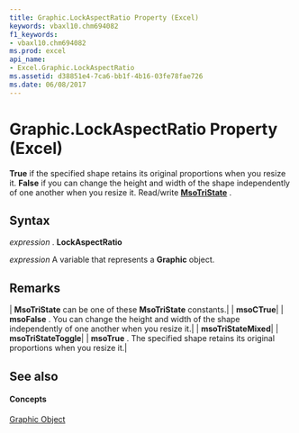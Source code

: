 ```yaml
---
title: Graphic.LockAspectRatio Property (Excel)
keywords: vbaxl10.chm694082
f1_keywords:
- vbaxl10.chm694082
ms.prod: excel
api_name:
- Excel.Graphic.LockAspectRatio
ms.assetid: d38851e4-7ca6-bb1f-4b16-03fe78fae726
ms.date: 06/08/2017
---
```



# Graphic.LockAspectRatio Property (Excel)

 **True** if the specified shape retains its original proportions when you resize it. **False** if you can change the height and width of the shape independently of one another when you resize it. Read/write **[MsoTriState](http://msdn.microsoft.com/library/2036cfc9-be7d-e05c-bec7-af05e3c3c515%28Office.15%29.aspx)** .


## Syntax

 _expression_ . **LockAspectRatio**

 _expression_ A variable that represents a **Graphic** object.


## Remarks





| **MsoTriState** can be one of these **MsoTriState** constants.|
| **msoCTrue**|
| **msoFalse** . You can change the height and width of the shape independently of one another when you resize it.|
| **msoTriStateMixed**|
| **msoTriStateToggle**|
| **msoTrue** . The specified shape retains its original proportions when you resize it.|

## See also


#### Concepts


[Graphic Object](Excel.Graphic.md)


